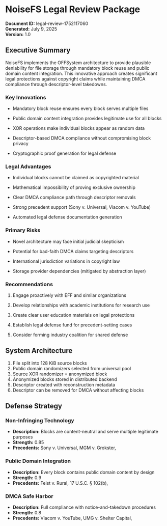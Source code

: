 # NoiseFS Legal Review Package

**Document ID:** legal-review-1752117060  
**Generated:** July 9, 2025  
**Version:** 1.0

## Executive Summary

NoiseFS implements the OFFSystem architecture to provide plausible deniability 
for file storage through mandatory block reuse and public domain content integration. This 
innovative approach creates significant legal protections against copyright claims while 
maintaining DMCA compliance through descriptor-level takedowns.

### Key Innovations


- Mandatory block reuse ensures every block serves multiple files

- Public domain content integration provides legitimate use for all blocks

- XOR operations make individual blocks appear as random data

- Descriptor-based DMCA compliance without compromising block privacy

- Cryptographic proof generation for legal defense


### Legal Advantages


- Individual blocks cannot be claimed as copyrighted material

- Mathematical impossibility of proving exclusive ownership

- Clear DMCA compliance path through descriptor removals

- Strong precedent support (Sony v. Universal, Viacom v. YouTube)

- Automated legal defense documentation generation


### Primary Risks


- Novel architecture may face initial judicial skepticism

- Potential for bad-faith DMCA claims targeting descriptors

- International jurisdiction variations in copyright law

- Storage provider dependencies (mitigated by abstraction layer)


### Recommendations


1. Engage proactively with EFF and similar organizations

1. Develop relationships with academic institutions for research use

1. Create clear user education materials on legal protections

1. Establish legal defense fund for precedent-setting cases

1. Consider forming industry coalition for shared defense


## System Architecture

1. File split into 128 KiB source blocks
2. Public domain randomizers selected from universal pool
3. Source XOR randomizer = anonymized block
4. Anonymized blocks stored in distributed backend
5. Descriptor created with reconstruction metadata
6. Descriptor can be removed for DMCA without affecting blocks

## Defense Strategy


### Non-Infringing Technology
- **Description:** Blocks are content-neutral and serve multiple legitimate purposes
- **Strength:** 0.85
- **Precedents:** Sony v. Universal, MGM v. Grokster, 

### Public Domain Integration
- **Description:** Every block contains public domain content by design
- **Strength:** 0.9
- **Precedents:** Feist v. Rural, 17 U.S.C. § 102(b), 

### DMCA Safe Harbor
- **Description:** Full compliance with notice-and-takedown procedures
- **Strength:** 0.8
- **Precedents:** Viacom v. YouTube, UMG v. Shelter Capital, 




